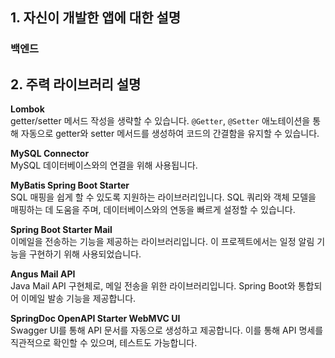 
## 1. 자신이 개발한 앱에 대한 설명


### 백엔드 ###
## 2. 주력 라이브러리 설명
 **Lombok**  
   getter/setter 메서드 작성을 생략할 수 있습니다. `@Getter`, `@Setter` 애노테이션을 통해 자동으로 getter와 setter 메서드를 생성하여 코드의 간결함을 유지할 수 있습니다.

 **MySQL Connector**  
   MySQL 데이터베이스와의 연결을 위해 사용됩니다.

 **MyBatis Spring Boot Starter**  
   SQL 매핑을 쉽게 할 수 있도록 지원하는 라이브러리입니다. SQL 쿼리와 객체 모델을 매핑하는 데 도움을 주며, 데이터베이스와의 연동을 빠르게 설정할 수 있습니다.

 **Spring Boot Starter Mail**  
   이메일을 전송하는 기능을 제공하는 라이브러리입니다. 이 프로젝트에서는 일정 알림 기능을 구현하기 위해 사용되었습니다.

 **Angus Mail API**  
   Java Mail API 구현체로, 메일 전송을 위한 라이브러리입니다. Spring Boot와 통합되어 이메일 발송 기능을 제공합니다.

 **SpringDoc OpenAPI Starter WebMVC UI**  
   Swagger UI를 통해 API 문서를 자동으로 생성하고 제공합니다. 이를 통해 API 명세를 직관적으로 확인할 수 있으며, 테스트도 가능합니다.
